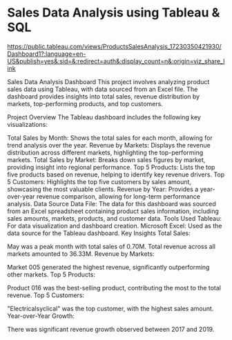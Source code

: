 # Sales Data Analysis using Tableau & SQL  
https://public.tableau.com/views/ProductsSalesAnalysis_17230350421930/Dashboard1?:language=en-US&publish=yes&:sid=&:redirect=auth&:display_count=n&:origin=viz_share_link

 Sales Data Analysis Dashboard
This project involves analyzing product sales data using Tableau, with data sourced from an Excel file. The dashboard provides insights into total sales, revenue distribution by markets, top-performing products, and top customers.

Project Overview
The Tableau dashboard includes the following key visualizations:

Total Sales by Month: Shows the total sales for each month, allowing for trend analysis over the year.
Revenue by Markets: Displays the revenue distribution across different markets, highlighting the top-performing markets.
Total Sales by Market: Breaks down sales figures by market, providing insight into regional performance.
Top 5 Products: Lists the top five products based on revenue, helping to identify key revenue drivers.
Top 5 Customers: Highlights the top five customers by sales amount, showcasing the most valuable clients.
Revenue by Year: Provides a year-over-year revenue comparison, allowing for long-term performance analysis.
Data Source
Data File: The data for this dashboard was sourced from an Excel spreadsheet containing product sales information, including sales amounts, markets, products, and customer data.
Tools Used
Tableau: For data visualization and dashboard creation.
Microsoft Excel: Used as the data source for the Tableau dashboard.
Key Insights
Total Sales:

May was a peak month with total sales of 0.70M.
Total revenue across all markets amounted to 36.33M.
Revenue by Markets:

Market 005 generated the highest revenue, significantly outperforming other markets.
Top 5 Products:

Product 016 was the best-selling product, contributing the most to the total revenue.
Top 5 Customers:

"Electricalsyclical" was the top customer, with the highest sales amount.
Year-over-Year Growth:

There was significant revenue growth observed between 2017 and 2019.

